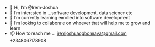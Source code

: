 - 👋 Hi, I’m @Irem-Joshua
- 👀 I’m interested in ...software development, data science etc
- 🌱 I’m currently learning enrolled into software development 
- 💞️ I’m looking to collaborate on whoever that will help me to grow and learn 
- 📫 How to reach me ...
iremjoshuaogbonnaya@gmail.com 
+2348067178908 
<!---
Irem-Joshua/Irem-Joshua is a ✨ special ✨ repository because its `README.md` (this file) appears on your GitHub profile.
You can click the Preview link to take a look at your changes.
--->
